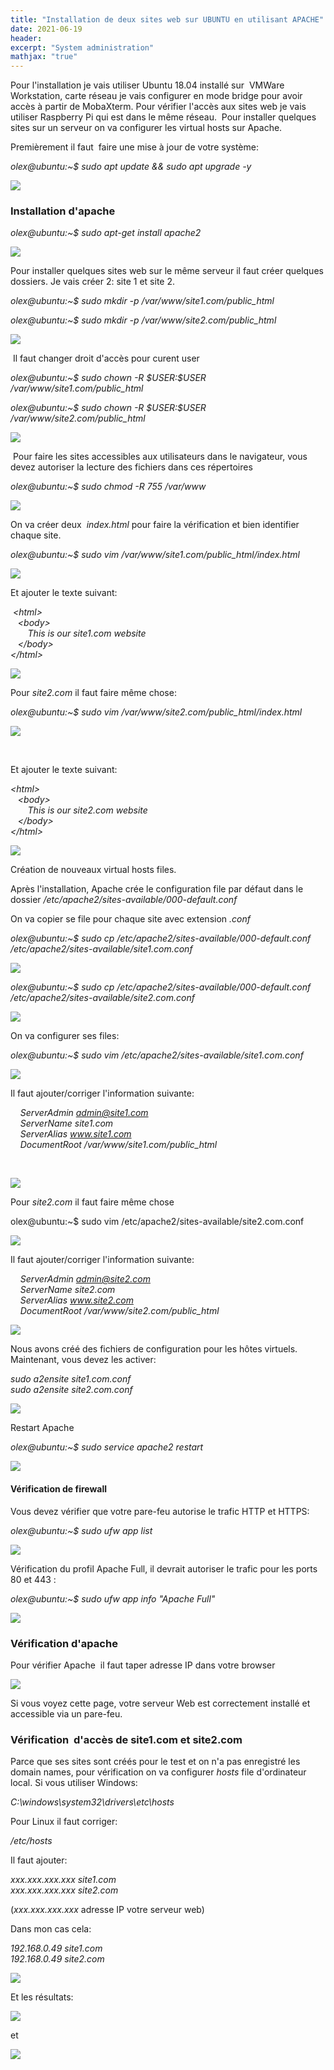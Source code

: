 ```yaml
---
title: "Installation de deux sites web sur UBUNTU en utilisant APACHE"
date: 2021-06-19
header:
excerpt: "System administration"
mathjax: "true"
--- 
```



Pour l'installation je vais utiliser Ubuntu 18.04 installé sur  VMWare Workstation, carte réseau je vais configurer en mode bridge pour avoir accès à partir de MobaXterm. Pour vérifier l'accès aux sites web je vais utiliser Raspberry Pi qui est dans le même réseau.  Pour installer quelques sites sur un serveur on va configurer les virtual hosts sur Apache.

Premièrement il faut  faire une mise à jour de votre système:

*olex@ubuntu:\~\$ sudo apt update && sudo apt upgrade -y*

<img src="/images/ubuntu_apache/image20.png">

### Installation d'apache

*olex@ubuntu:\~\$ sudo apt-get install apache2*

![](/images/ubuntu_apache/image1.png)

Pour installer quelques sites web sur le même serveur il faut créer quelques dossiers. Je vais créer 2: site 1 et site 2.

*olex@ubuntu:\~\$ sudo mkdir -p /var/www/site1.com/public\_html*

*olex@ubuntu:\~\$ sudo mkdir -p /var/www/site2.com/public\_html*

![](/images/ubuntu_apache/image16.png)

 Il faut changer droit d'accès pour curent user

*olex@ubuntu:\~\$ sudo chown -R \$USER:\$USER /var/www/site1.com/public\_html*

*olex@ubuntu:\~\$ sudo chown -R \$USER:\$USER /var/www/site2.com/public\_html*

![](/images/ubuntu_apache/image7.png)

 Pour faire les sites accessibles aux utilisateurs dans le navigateur, vous devez autoriser la lecture des fichiers dans ces répertoires

*olex@ubuntu:\~\$ sudo chmod -R 755 /var/www*

![](/images/ubuntu_apache/image4.png)

On va créer deux  *index.html* pour faire la vérification et bien identifier chaque site.

*olex@ubuntu:\~\$ sudo vim /var/www/site1.com/public\_html/index.html*

![](/images/ubuntu_apache/image22.png)

Et ajouter le texte suivant:

 *\<html\>*  
    *\<body\>*  
          *This is our site1.com website*  
    *\</body\>*  
  *\</html\>*  

![](/images/ubuntu_apache/image19.png)

Pour *site2.com* il faut faire même chose:

*olex@ubuntu:\~\$ sudo vim /var/www/site2.com/public\_html/index.html*

![](/images/ubuntu_apache/image8.png)

 

Et ajouter le texte suivant:

*\<html\>*  
   *\<body\>*  
       *This is our site2.com website*  
   *\</body\>*  
  *\</html\>*  

![](/images/ubuntu_apache/image14.png)

Création de nouveaux  virtual hosts files.

Après l'installation, Apache crée le configuration file par défaut dans le dossier */etc/apache2/sites-available/000-default.conf*

On va copier se file pour chaque site avec extension *.conf*

*olex@ubuntu:\~\$ sudo cp /etc/apache2/sites-available/000-default.conf /etc/apache2/sites-available/site1.com.conf*

![](/images/ubuntu_apache/image9.png)

*olex@ubuntu:\~\$ sudo cp /etc/apache2/sites-available/000-default.conf /etc/apache2/sites-available/site2.com.conf*

![](/images/ubuntu_apache/image12.png)

On va configurer ses files:

*olex@ubuntu:\~\$ sudo vim /etc/apache2/sites-available/site1.com.conf*

![](/images/ubuntu_apache/image23.png)

Il faut ajouter/corriger l'information suivante:

    *ServerAdmin admin@site1.com*  
    *ServerName site1.com*  
    *ServerAlias www.site1.com*  
    *DocumentRoot /var/www/site1.com/public\_html*  

   

![](/images/ubuntu_apache/image5.png)

Pour *site2.com* il faut faire même chose

olex@ubuntu:\~\$ sudo vim /etc/apache2/sites-available/site2.com.conf

![](/images/ubuntu_apache/image3.png)

Il faut ajouter/corriger l'information suivante:

    *ServerAdmin admin@site2.com*  
    *ServerName site2.com*  
    *ServerAlias www.site2.com*  
    *DocumentRoot /var/www/site2.com/public\_html*  

![](/images/ubuntu_apache/image21.png)

Nous avons créé des fichiers de configuration pour les hôtes virtuels. Maintenant, vous devez les activer:

*sudo a2ensite site1.com.conf*  
*sudo a2ensite site2.com.conf*  

![](/images/ubuntu_apache/image6.png)



Restart Apache

*olex@ubuntu:\~\$ sudo service apache2 restart*

![](/images/ubuntu_apache/image11.png)

#### Vérification de firewall

Vous devez vérifier que votre pare-feu autorise le trafic HTTP et HTTPS:

*olex@ubuntu:\~\$ sudo ufw app list*

![](/images/ubuntu_apache/image10.png)

Vérification du profil Apache Full, il devrait autoriser le trafic pour les ports 80 et 443 :

*olex@ubuntu:\~\$ sudo ufw app info "Apache Full"*

![](/images/ubuntu_apache/image15.png)

### Vérification d'apache

Pour vérifier Apache  il faut taper adresse IP dans votre browser

![](/images/ubuntu_apache/image17.png)

Si vous voyez cette page, votre serveur Web est correctement installé et accessible via un pare-feu.

### Vérification  d'accès de site1.com et site2.com

Parce que ses sites sont créés pour le test et on n'a pas enregistré les domain names, pour vérification on va configurer *hosts* file d'ordinateur local. Si vous utiliser Windows:

*C:\\windows\\system32\\drivers\\etc\\hosts*

Pour Linux il faut corriger:

*/etc/hosts*

Il faut ajouter:

*xxx.xxx.xxx.xxx site1.com*  
*xxx.xxx.xxx.xxx site2.com*  

(*xxx.xxx.xxx.xxx* adresse IP votre serveur web)

Dans mon cas cela:

*192.168.0.49 site1.com*  
*192.168.0.49 site2.com*  

![](/images/ubuntu_apache/image13.png)

Et les résultats:

![](/images/ubuntu_apache/image18.png)

et

![](/images/ubuntu_apache/image2.png)
